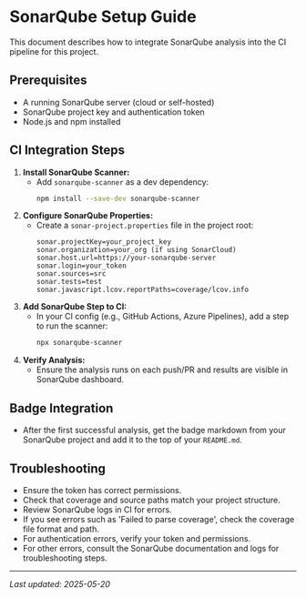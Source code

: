 # SonarQube Setup Guide

This document describes how to integrate SonarQube analysis into the CI pipeline for this project.

## Prerequisites
- A running SonarQube server (cloud or self-hosted)
- SonarQube project key and authentication token
- Node.js and npm installed

## CI Integration Steps
1. **Install SonarQube Scanner:**
   - Add `sonarqube-scanner` as a dev dependency:
     ```sh
     npm install --save-dev sonarqube-scanner
     ```
2. **Configure SonarQube Properties:**
   - Create a `sonar-project.properties` file in the project root:
     ```
     sonar.projectKey=your_project_key
     sonar.organization=your_org (if using SonarCloud)
     sonar.host.url=https://your-sonarqube-server
     sonar.login=your_token
     sonar.sources=src
     sonar.tests=test
     sonar.javascript.lcov.reportPaths=coverage/lcov.info
     ```
3. **Add SonarQube Step to CI:**
   - In your CI config (e.g., GitHub Actions, Azure Pipelines), add a step to run the scanner:
     ```sh
     npx sonarqube-scanner
     ```
4. **Verify Analysis:**
   - Ensure the analysis runs on each push/PR and results are visible in SonarQube dashboard.

## Badge Integration
- After the first successful analysis, get the badge markdown from your SonarQube project and add it to the top of your `README.md`.

## Troubleshooting
- Ensure the token has correct permissions.
- Check that coverage and source paths match your project structure.
- Review SonarQube logs in CI for errors.
- If you see errors such as 'Failed to parse coverage', check the coverage file format and path.
- For authentication errors, verify your token and permissions.
- For other errors, consult the SonarQube documentation and logs for troubleshooting steps.

---
_Last updated: 2025-05-20_
